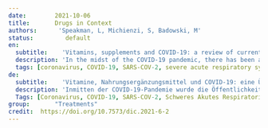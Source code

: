 ```yaml
---
date:        2021-10-06
title:       Drugs in Context 
authors:      'Speakman, L, Michienzi, S, Badowski, M'
status:         default
en:
  subtitle:    'Vitamins, supplements and COVID-19: a review of currently available evidence'
  description: 'In the midst of the COVID-19 pandemic, there has been an information overload of health data (both accurate and inaccurate) available to the public. With vitamins and supplements being readily accessible, many have turned to using them in an effort to combat the virus. The purpose of this review was to analyse clinical trials regarding vitamins and supplements for the treatment of COVID-19 infections. Articles were identified through a literature search utilizing online databases and bibliographic review. A total of seven articles were identified for review. All articles evaluated the use of vitamins and supplements for the treatment of COVID-19. Drug therapies included oral vitamin D, intravenous and oral vitamin C, oral vitamin D/magnesium/vitamin B12, oral zinc, oral combination zinc/ascorbic acid, and intravenous alpha-lipoic acid. The end points of each study varied, including the Sequential Organ Failure Assessment score, mortality, rate of intensive care unit (ICU) admissions, negativity of COVID-19 tests, oxygen requirements, and symptom burden. Of the vitamins and supplements that were studied, vitamin D presented the most promising data demonstrating significant decreases in oxygen requirements, need for ICU treatment, SARS-CoV-2 RNA test positivity, and mortality. All of these benefits were exhibited in hospitalized patients. Other vitamins and supplements that were evaluated in studies did not demonstrate any statistically significant benefits. Common shortcomings of the articles included generally small sample sizes, varying sites of study (which could determine the virus variant), a lack of standard of care as background therapy, and utilization of doses that were higher than standard.'
  tags: [coronavirus, COVID-19, SARS-COV-2, severe acute respiratory syndrome coronavirus, supplement, vitamin]
de: 
  subtitle:    'Vitamine, Nahrungsergänzungsmittel und COVID-19: eine Übersicht über die derzeit verfügbaren Daten' 
  description: 'Inmitten der COVID-19-Pandemie wurde die Öffentlichkeit mit einer Flut von (sowohl korrekten als auch ungenauen) Gesundheitsdaten überschüttet. Da Vitamine und Nahrungsergänzungsmittel leicht zugänglich sind, versuchen viele, sie zur Bekämpfung des Virus zu verwenden. Ziel dieser Übersichtsarbeit war, klinische Studien zu Vitaminen und Nahrungsergänzungsmitteln für die Behandlung von COVID-19-Infektionen zu analysieren. Die Artikel wurden durch eine Literaturrecherche in Online-Datenbanken und eine bibliografische Überprüfung ermittelt. Insgesamt wurden sieben Artikel für die Überprüfung identifiziert. In allen Artikeln wurde die Verwendung von Vitaminen und Nahrungsergänzungsmitteln für die Behandlung von COVID-19 untersucht. Zu den medikamentösen Therapien gehörten orales Vitamin D, intravenöses und orales Vitamin C, orales Vitamin D/Magnesium/Vitamin B12, orales Zink, orale Kombination von Zink/Ascorbinsäure und intravenöse Alpha-Liponsäure. Die Endpunkte der einzelnen Studien variierten, darunter der Sequential Organ Failure Assessment Score, die Sterblichkeit, die Rate der Einweisungen in die Intensivstation, die Negativität der COVID-19-Tests, der Sauerstoffbedarf und die Symptombelastung. Von den untersuchten Vitaminen und Nahrungsergänzungsmitteln lieferte Vitamin D die vielversprechendsten Daten, die einen signifikanten Rückgang des Sauerstoffbedarfs, der Notwendigkeit einer Behandlung auf der Intensivstation, der Positivität des SARS-CoV-2-RNA-Tests und der Sterblichkeit belegen. Alle diese Vorteile traten bei hospitalisierten Patienten auf. Andere Vitamine und Nahrungsergänzungsmittel, die in Studien untersucht wurden, zeigten keine statistisch signifikanten Vorteile. Zu den gemeinsamen Mängeln der Artikel gehörten im Allgemeinen kleine Stichprobengrößen, unterschiedliche Studienorte (die die Virusvariante bestimmen könnten), das Fehlen einer Standardbehandlung als Hintergrundtherapie und die Verwendung von Dosen, die über dem Standard lagen.'
  Tags: [Coronavirus, COVID-19, SARS-COV-2, Schweres Akutes Respiratorisches Syndrom, Nahrungsergänzung, Vitamin]
group:       "Treatments"
credit:  https://doi.org/10.7573/dic.2021-6-2
---
```

<object data="{{ page.link }}" style='height:calc(100vh - 400px); width: 100%' type='application/pdf'></object>